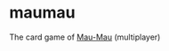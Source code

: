 maumau
======

The card game of [Mau-Mau](http://en.wikipedia.org/wiki/Mau_Mau_(card_game)) (multiplayer)
